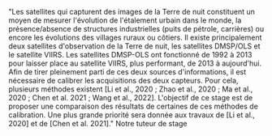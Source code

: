 "Les satellites qui capturent des images de la Terre de nuit constituent un moyen de mesurer l'évolution de l'étalement urbain dans le monde, la présence/absence de structures industrielles (puits de pétrole, carrières) ou encore les évolutions des villages ruraux ou côtiers.
Il existe principalement deux satellites d'observation de la Terre de nuit, les satellites DMSP/OLS et le satellite VIIRS. Les satellites DMSP-OLS ont fonctionné de 1992 à 2013 pour laisser place au satellite VIIRS, plus performant, de 2013 à aujourd'hui.
Afin de tirer pleinement parti de ces deux sources d'informations, il est nécessaire de calibrer les acquisitions des deux capteurs.
Pour cela, plusieurs méthodes existent [Li et al., 2020 ; Zhao et al., 2020 ; Ma et al., 2020  ; Chen et al. 2021 ; Wang et al., 2022].
L'objectif de ce stage est de proposer une comparaison des résultats de certaines de ces méthodes de calibration. Une plus grande priorité sera donnée aux travaux de [Li et al., 2020] et de [Chen et al. 2021]." Notre tuteur de stage